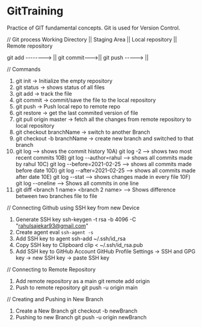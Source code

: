 # GitTraining
Practice of GIT fundamental concepts.
Git is used for Version Control.

// Git process
Working Directory ||  Staging Area ||  Local repository  ||   Remote repository

git add --------> || git commit--->||  git push ----->   ||


// Commands
1) git init -> Initialize the empty repository 
2) git status -> shows status of all files
3) git add <filename> -> track the file
4) git commit <filename> -> commit/save the file to the local repository
5) git push -> Push local repo to remote repo
6) git restore <filename> -> get the last commited version of file
7) git pull origin master -> fetch all the changes from remote repository to local repository
8) git checkout branchName -> switch to another Branch
9) git checkout -b branchName -> create new branch and switched to that branch
10) git log --> shows the commit history
	10A) git log -2 --> shows two most recent commits
	10B) git log --author=rahul --> shows all commits made by rahul
	10C) git log --before=2021-02-25 --> shows all commits made before date
	10D) git log --after=2021-02-25 --> shows all commits made after date
	10E) git log --stat --> shows changes made in every file
	10F) git log --oneline --> Shows all commits in one line
11) git diff <branch 1 name> <branch 2 name> --> Shows difference between two branches file to file

// Connecting Github using SSH key from new Device
1) Generate SSH key
    ssh-keygen -t rsa -b 4096 -C "rahulsajekar93@gmail.com"
2) Create agent
    eval `ssh-agent -s`
3) Add SSH key to agent
     ssh-add ~/.ssh/id_rsa
4) Copy SSH key to Clipboard
    clip < ~/.ssh/id_rsa.pub
5) Add SSH key to GitHub Account
    GitHub Profile Settings -> SSH and GPG key -> new SSH key -> paste SSH key

// Connecting to Remote Repository
1) Add remote repository as a main
    git remote add origin <github repo url>
2) Push to remote repository
    git push -u origin main

// Creating and Pushing in New Branch
1) Create a New Branch
	git checkout -b newBranch
2) Pushing to new Branch
	git push -u origin newBranch


